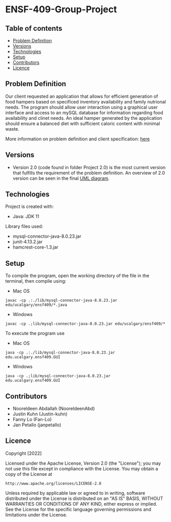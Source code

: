 # ENSF-409-Group-Project
## Table of contents

* [Problem Definition](#problem-definition)
* [Versions](#versions)
* [Technologies](#technologies)
* [Setup](#setup) 
* [Contributors](#contributors)
* [Licence](#licence)

## Problem Definition
Our client requested an application that allows for efficient generation of food hampers 
based on specificed inventory availability and family nutrional needs. The program should
allow user interaction using a graphical user interface and access to an mySQL database 
for information regarding food availability and clinet needs. An ideal hamper generated by the application should ensure a balanced diet with sufficient caloric content with minimal waste. 

More information on problem definition and client specification: [here](./Project_Handout.pdf)

## Versions
* Version 2.0 (code found in folder Project 2.0) is the most current version that fulfills the requirement of the problem definition. An overview of 2.0 version can be seen in the final [UML diagram](./Final_UML.pdf).

## Technologies
Project is created with:
* Java: JDK 11

Library files used:
* mysql-connector-java-8.0.23.jar
* junit-4.13.2.jar
* hamcrest-core-1.3.jar


## Setup
To compile the program, open the working directory of the file in the terminal, then compile using:
* Mac OS
```
javac -cp .:./lib/mysql-connector-java-8.0.23.jar edu/ucalgary/ensf409/*.java
```

* Windows
```
javac -cp .;lib/mysql-connector-java-8.0.23.jar edu/ucalgary/ensf409/*
```
To execute the program use

* Mac OS
```
java -cp .:./lib/mysql-connector-java-8.0.23.jar edu.ucalgary.ensf409.GUI
```
* Windows
```
java -cp .;lib/mysql-connector-java-8.0.23.jar edu.ucalgary.ensf409.GUI
```


## Contributors
* Nooreldeen Abdallah (NooreldeenAbd)
* Justin Kuhn (Justin-kuhn)
* Fanny Lo (Fan-Lo)
* Jan Petallo (janpetallo)

## Licence

Copyright [2022]

Licensed under the Apache License, Version 2.0 (the "License");
you may not use this file except in compliance with the License.
You may obtain a copy of the License at

    http://www.apache.org/licenses/LICENSE-2.0

Unless required by applicable law or agreed to in writing, software
distributed under the License is distributed on an "AS IS" BASIS,
WITHOUT WARRANTIES OR CONDITIONS OF ANY KIND, either express or implied.
See the License for the specific language governing permissions and
limitations under the License.

